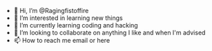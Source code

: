- 👋 Hi, I’m @Ragingfistoffire 
- 👀 I’m interested in learning new things
- 🌱 I’m currently learning coding and hacking
- 💞️ I’m looking to collaborate on anything I like and when I'm advised
- 📫 How to reach me email or here 

<!---
Ragingfistoffire/Ragingfistoffire is a ✨ special ✨ repository because its `README.md` (this file) appears on your GitHub profile.
You can click the Preview link to take a look at your changes.
--->
